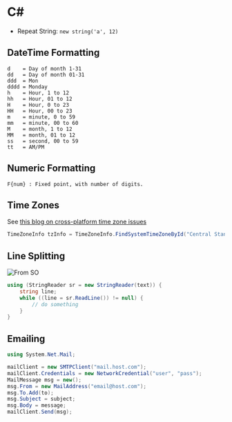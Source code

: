 # C\#

- Repeat String: `new string('a', 12)`


## DateTime Formatting

```
d    = Day of month 1-31
dd   = Day of month 01-31
ddd  = Mon
dddd = Monday
h    = Hour, 1 to 12
hh   = Hour, 01 to 12
H    = Hour, 0 to 23
HH   = Hour, 00 to 23
m    = minute, 0 to 59
mm   = minute, 00 to 60
M    = month, 1 to 12
MM   = month, 01 to 12
ss   = second, 00 to 59
tt   = AM/PM
```

## Numeric Formatting

```
F{num} : Fixed point, with number of digits.
```

## Time Zones

See [this blog on cross-platform time zone issues](https://devblogs.microsoft.com/dotnet/cross-platform-time-zones-with-net-core/)

```C#
TimeZoneInfo tzInfo = TimeZoneInfo.FindSystemTimeZoneById("Central Standard Time");
```

## Line Splitting

![From SO](https://stackoverflow.com/a/6873727/5932184)

```c#
using (StringReader sr = new StringReader(text)) {
    string line;
    while ((line = sr.ReadLine()) != null) {
        // do something
    }
}
```

## Emailing

```C#
using System.Net.Mail;

mailClient = new SMTPClient("mail.host.com");
mailClient.Credentials = new NetworkCredential("user", "pass");
MailMessage msg = new();
msg.From = new MailAddress("email@host.com");
msg.To.Add(to);
msg.Subject = subject;
msg.Body = message;
mailClient.Send(msg);
```
